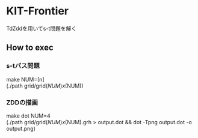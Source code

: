 # KIT-Frontier
TdZddを用いてs-t問題を解く

## How to exec
### s-tパス問題
make NUM=[n] </br>
(./path grid/grid$(NUM)x$(NUM))

### ZDDの描画
make dot NUM=4 </br>
(./path grid/grid$(NUM)x$(NUM).grh > output.dot && dot -Tpng output.dot -o output.png)
